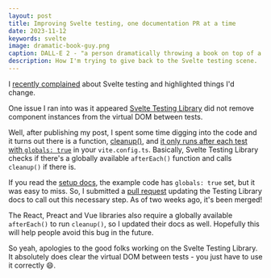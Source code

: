 ```yaml
---
layout: post
title: Improving Svelte testing, one documentation PR at a time
date: 2023-11-12
keywords: svelte
image: dramatic-book-guy.png
caption: DALL-E 2 - "a person dramatically throwing a book on top of a pile of books, as a ring of hooded figures surrounds the pile and looks on approvingly. Neon colors, realistic, digital art"
description: How I'm trying to give back to the Svelte testing scene.
---
```


I [recently complained]({base}/blog/testing-in-sveltekit) about Svelte testing and highlighted things I'd change.

One issue I ran into was it appeared [Svelte Testing Library](https://github.com/testing-library/svelte-testing-library/) did not remove component instances from the virtual DOM between tests.

Well, after publishing my post, I spent some time digging into the code and it turns out there is a function, [cleanup()](https://testing-library.com/docs/svelte-testing-library/api#cleanup), and [it only runs after each test with `globals: true`](https://github.com/testing-library/testing-library-docs/issues/1331#issuecomment-1784744398) in your `vite.config.ts`. Basically, Svelte Testing Library checks if there's a globally available `afterEach()` function and calls `cleanup()` if there is.

If you read the [setup docs](https://testing-library.com/docs/svelte-testing-library/setup/#vitest), the example code has `globals: true` set, but it was easy to miss. So, I submitted a [pull request](https://github.com/testing-library/testing-library-docs/pull/1330) updating the Testing Library docs to call out this necessary step. As of two weeks ago, it's been merged!

The React, Preact and Vue libraries also require a globally available `afterEach()` to run `cleanup()`, so I updated their docs as well. Hopefully this will help people avoid this bug in the future.

So yeah, apologies to the good folks working on the Svelte Testing Library. It absolutely does clear the virtual DOM between tests - you just have to use it correctly 😄.

<script>
  import {base} from '$app/paths';
</script>
